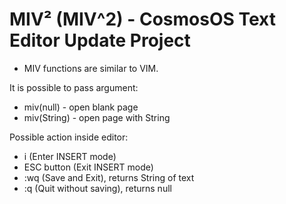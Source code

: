 # MIV² (MIV^2) - CosmosOS Text Editor Update Project

 - MIV functions are similar to VIM.

It is possible to pass argument:
 - miv(null) - open blank page
 - miv(String) - open page with String
 
Possible action inside editor:
 - i (Enter INSERT mode)
 - ESC button (Exit INSERT mode)
 - :wq (Save and Exit), returns String of text
 - :q (Quit without saving), returns null
